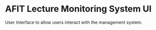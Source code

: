 # AFIT Lecture Monitoring System UI

User Interface to allow users interact with the management system.
